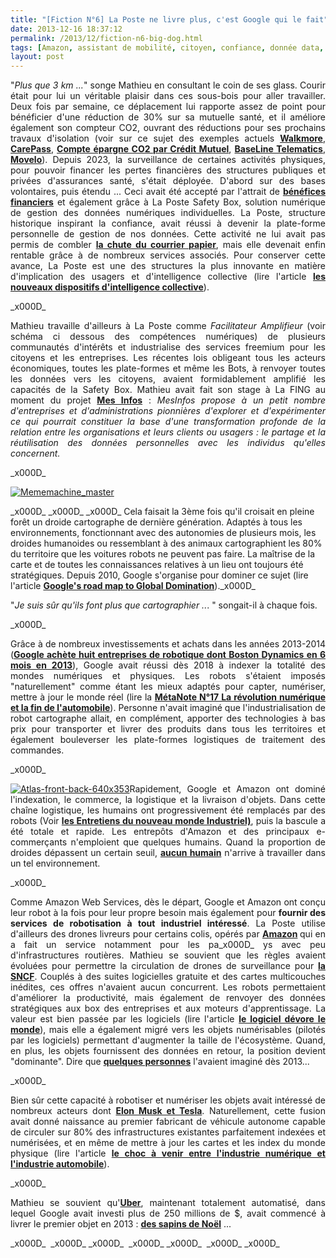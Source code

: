 ```yaml
---
title: "[Fiction N°6] La Poste ne livre plus, c'est Google qui le fait"
date: 2013-12-16 18:37:12
permalink: /2013/12/fiction-n6-big-dog.html
tags: [Amazon, assistant de mobilité, citoyen, confiance, donnée data, économie fonctionnalité, google, intelligence collective, Service de mobilité]
layout: post
---
```


<p style="text-align: justify;">"<em>Plus que 3 km ...</em>" songe Mathieu en consultant le coin de ses glass. Courir était pour lui un véritable plaisir dans ces sous-bois pour aller travailler. Deux fois par semaine, ce déplacement lui rapporte assez de point pour bénéficier d'une réduction de 30% sur sa mutuelle santé, et il améliore également son compteur CO2, ouvrant des réductions pour ses prochains travaux d'isolation (voir sur ce sujet des exemples actuels <a href="http://www.proame.net/walkmore-big-data-et-ludification-pour-une-banque-qui-relie-performances-physiques-et-financieres-le-regime-big-data-serait-il-ne/#" target="_blank" rel="noopener"><strong>Walkmore</strong></a>, <a href="http://medcitynews.com/2013/06/did-you-exercise-today-aetna-can-tell-with-smartphone-app/" target="_blank" rel="noopener"><strong>CarePass</strong></a>, <a href="https://gabrielplassat.github.io/transportsdufutur/2013/11/et-si-la-richesse-netait-pas-synonyme-de-plus-la-monnaie-des-economies-de-co2.html" target="_blank" rel="noopener"><strong>Compte épargne CO2 par Crédit Mutuel</strong></a>, <a href="http://quebec.huffingtonpost.ca/2013/08/20/un-gps-pour-reduire-ses-primes-dassurances_n_3787207.html?utm_hp_ref=tw" target="_blank" rel="noopener"><strong>BaseLine Telematics</strong></a>, <a href="http://www.movelo.se/wordpress/projects/movelo-efficient-driving/" target="_blank" rel="noopener"><strong>Movelo</strong></a>). Depuis 2023, la surveillance de certaines activités physiques, pour pouvoir financer les pertes financières des structures publiques et privées d'assurances santé, s'était déployée. D'abord sur des bases volontaires, puis étendu ... Ceci avait été accepté par l'attrait de <a href="http://bits.blogs.nytimes.com/2012/12/05/car-insurance-gets-personal/?smid=tw-share&_r=0" target="_blank" rel="noopener"><strong>bénéfices financiers</strong></a> et également grâce à La Poste Safety Box, solution numérique de gestion des données numériques individuelles. La Poste, structure historique inspirant la confiance, avait réussi à devenir la plate-forme personnelle de gestion de nos données. Cette activité ne lui avait pas permis de combler <a href="http://www.lesechos.fr/entreprises-secteurs/finance-marches/actu/0203187869922-la-poste-va-devoir-revoir-la-distribution-du-courrier-636927.php?xtor=RSS-2132" target="_blank" rel="noopener"><strong>la chute du courrier papier</strong></a>, mais elle devenait enfin rentable grâce à de nombreux services associés. Pour conserver cette avance, La Poste est une des structures la plus innovante en matière d'implication des usagers et d'intelligence collective (lire l'article <a href="https://gabrielplassat.github.io/transportsdufutur/2013/10/les-nouveaux-dispositifs-dinnovations-collectifs.html" target="_blank" rel="noopener"><strong>les nouveaux dispositifs d'intelligence collective</strong></a>).</p>_x000D_
<p style="text-align: justify;">Mathieu travaille d'ailleurs à La Poste comme <em>Facilitateur Amplifieur</em> (voir schéma ci dessous des compétences numériques) de plusieurs communautés d'intérêts et industrialise des services freemium pour les citoyens et les entreprises. Les récentes lois obligeant tous les acteurs économiques, toutes les plate-formes et même les Bots, à renvoyer toutes les données vers les citoyens, avaient formidablement amplifié les capacités de la Safety Box. Mathieu avait fait son stage à La FING au moment du projet <a href="http://fing.org/?-MesInfos-les-donnees-personnelles-" target="_blank" rel="noopener"><strong>Mes Infos</strong></a> : <em>MesInfos propose à un petit nombre d'entreprises et d'administrations pionnières d'explorer et d'expérimenter ce qui pourrait constituer la base d'une transformation profonde de la relation entre les organisations et leurs clients ou usagers : le partage et la réutilisation des données personnelles avec les individus qu'elles concernent.</em></p>_x000D_
<p style="text-align: justify;"><a class="asset-img-link" href="https://gabrielplassat.github.io/transportsdufutur/wp-content/uploads/sites/6/old/6a0120a66d2ad4970b01a3fa8a3a21970b-pi.png"><img class="asset asset-image at-xid-6a0120a66d2ad4970b01a3fa8a3a21970b" style="margin-left: auto; margin-right: auto;" title="Mememachine_master" src="/wp-content/uploads/sites/6/old/6a0120a66d2ad4970b01a3fa8a3a21970b-500wi.png" alt="Mememachine_master" /></a></p>_x000D_
<!--more-->_x000D_
_x000D_
<span style="text-align: justify;">Cela faisait la 3ème fois qu'il croisait en pleine forêt un droide cartographe de dernière génération. Adaptés à tous les environnements, fonctionnant avec des autonomies de plusieurs mois, les droides humanoides ou ressemblant à des animaux cartographient les 80% du territoire que les voitures robots ne peuvent pas faire. La maîtrise de la carte et de toutes les connaissances relatives à un lieu ont toujours été stratégiques. Depuis 2010, Google s'organise pour dominer ce sujet (lire l'article </span><a style="text-align: justify;" href="http://mobile.nytimes.com/2013/12/15/magazine/googles-plan-for-global-domination-dont-ask-why-ask-where.html" target="_blank" rel="noopener"><strong>Google's road map to Global Domination</strong></a><span style="text-align: justify;">).</span>_x000D_
<p style="text-align: justify;">"<em>Je suis sûr qu'ils font plus que cartographier ..</em>. " songait-il à chaque fois.</p>_x000D_
<p style="text-align: justify;">Grâce à de nombreux investissements et achats dans les années 2013-2014 (<a href="http://www.nytimes.com/2013/12/14/technology/google-adds-to-its-menagerie-of-robots.html?_r=1&" target="_blank" rel="noopener"><strong>Google achète huit entreprises de robotique dont Boston Dynamics en 6 mois en 2013</strong></a>), Google avait réussi dès 2018 à indexer la totalité des mondes numériques et physiques. Les robots s'étaient imposés "naturellement" comme étant les mieux adaptés pour capter, numériser, mettre à jour le monde réel (lire la <a href="https://gabrielplassat.github.io/transportsdufutur/2013/08/metanote-17-la-mutation-numerique-nengendre-pas-seulement-de-nouveaux-moyens-de-transports-elle-modi.html" target="_blank" rel="noopener"><strong>MétaNote N°17 La révolution numérique et la fin de l'automobile</strong></a>). Personne n'avait imaginé que l'industrialisation de robot cartographe allait, en complément, apporter des technologies à bas prix pour transporter et livrer des produits dans tous les territoires et également bouleverser les plate-formes logistiques de traitement des commandes.</p>_x000D_
<p style="text-align: justify;"><a class="asset-img-link" href="https://gabrielplassat.github.io/transportsdufutur/wp-content/uploads/sites/6/old/6a0120a66d2ad4970b01a3fa8a6fb3970b-pi.png"><img class="asset asset-image at-xid-6a0120a66d2ad4970b01a3fa8a6fb3970b" style="margin-left: auto; margin-right: auto;" title="Atlas-front-back-640x353" src="/wp-content/uploads/sites/6/old/6a0120a66d2ad4970b01a3fa8a6fb3970b-500wi.png" alt="Atlas-front-back-640x353" /></a>Rapidement, Google et Amazon ont dominé l'indexation, le commerce, la logistique et la livraison d'objets. Dans cette chaîne logistique, les humains ont progressivement été remplacés par des robots (Voir <a href="http://enmi-conf.org/wp/enmi13/" target="_blank" rel="noopener"><strong>les Entretiens du nouveau monde Industriel)</strong></a>, puis la bascule a été totale et rapide. Les entrepôts d'Amazon et des principaux e-commerçants n'emploient que quelques humains. Quand la proportion de droides dépassent un certain seuil, <a href="http://ht.ly/rNevq" target="_blank" rel="noopener"><strong>aucun humain</strong></a> n'arrive à travailler dans un tel environnement.</p>_x000D_
<p style="text-align: justify;">Comme Amazon Web Services, dès le départ, Google et Amazon ont conçu leur robot à la fois pour leur propre besoin mais également pour <strong>fournir des services de robotisation à tout industriel intéressé</strong>. La Poste utilise d'ailleurs des drones livreurs pour certains colis, opérés par <strong><a href="http://www.lemonde.fr/technologies/article/2013/12/02/des-paquets-livres-par-drones-d-ici-cinq-ans_3523489_651865.html" target="_blank" rel="noopener">Amazon</a> </strong>qui en a fait un service notamment pour les pa_x000D_
ys avec peu d'infrastructures routières. Mathieu se souvient que les règles avaient évoluées pour permettre la circulation de drones de surveillance pour <a href="http://www.latribune.fr/entreprises-finance/services/transport-logistique/20131106trib000794417/sncf-pour-utiliser-des-drones-de-surveillance-la-dgac-doit-faire-evoluer-ses-regles.html" target="_blank" rel="noopener"><strong>la SNCF</strong></a>. Couplés à des suites logicielles gratuite et des cartes multicouches inédites, ces offres n'avaient aucun concurrent. Les robots permettaient d'améliorer la productivité, mais également de renvoyer des données stratégiques aux box des entreprises et aux moteurs d'apprentissage. La valeur est bien passée par les logiciels (lire l'article <a href="https://gabrielplassat.github.io/transportsdufutur/2013/12/le-logiciel-devore-le-transport-des-voyageurs.html" target="_blank" rel="noopener"><strong>le logiciel dévore le monde</strong></a>), mais elle a également migré vers les objets numérisables (pilotés par les logiciels) permettant d'augmenter la taille de l'écosystème. Quand, en plus, les objets fournissent des données en retour, la position devient "dominante". Dire que <a href="http://blog.launch.co/blog/googlewinseverything-part-1.html?utm_content=buffere86b9&utm_source=buffer&utm_medium=twitter&utm_campaign=Buffer" target="_blank" rel="noopener"><strong>quelques personnes</strong></a> l'avaient imaginé dès 2013...</p>_x000D_
<p style="text-align: justify;">Bien sûr cette capacité à robotiser et numériser les objets avait intéressé de nombreux acteurs dont <strong><a href="https://gabrielplassat.github.io/transportsdufutur/2013/09/un-cygne-noir-a-ete-vu-dans-la-silicon-valley-tesla-et-google-vont-lui-donner-un-nom.html" target="_blank" rel="noopener">Elon Musk et Tesla</a></strong>. Naturellement, cette fusion avait donné naissance au premier fabricant de véhicule autonome capable de circuler sur 80% des infrastructures existantes parfaitement indexées et numérisées, et en même de mettre à jour les cartes et les index du monde physique (lire l'article <a href="https://gabrielplassat.github.io/transportsdufutur/2012/09/lindustrie-automobile-a-choisi-de-concevoir-developper-et-commercialiser-des-produits-qui-sadaptent-a-tous-les-territoires.html" target="_blank" rel="noopener"><strong>le choc à venir entre l'industrie numérique et l'industrie automobile</strong></a>).</p>_x000D_
<p style="text-align: justify;">Mathieu se souvient qu'<a href="http://nymag.com/daily/intelligencer/2013/12/uber-might-be-more-valuable-than-facebook.html" target="_blank" rel="noopener"><strong>Uber</strong></a>, maintenant totalement automatisé, dans lequel Google avait investi plus de 250 millions de $, avait commencé à livrer le premier objet en 2013 : <a href="http://www.smartplanet.com/blog/bulletin/uber-brings-christmas-trees-on-demand/" target="_blank" rel="noopener"><strong>des sapins de Noël</strong></a> ...</p>_x000D_
 _x000D_
_x000D_
 _x000D_
_x000D_
 _x000D_
_x000D_
